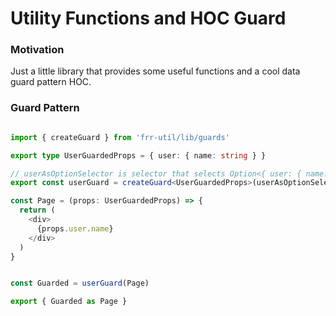 # Utility Functions and HOC Guard

### Motivation

Just a little library that provides some useful functions and a cool data guard pattern HOC.

### Guard Pattern

```ts

import { createGuard } from 'frr-util/lib/guards'

export type UserGuardedProps = { user: { name: string } }

// userAsOptionSelector is selector that selects Option<{ user: { name: string } }> from the redux store
export const userGuard = createGuard<UserGuardedProps>(userAsOptionSelector)

const Page = (props: UserGuardedProps) => {
  return (
    <div>
      {props.user.name}
    </div>
  )
}


const Guarded = userGuard(Page)

export { Guarded as Page } 

```
